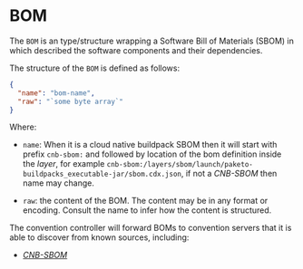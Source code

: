 # BOM

The `BOM` is an type/structure wrapping a Software Bill of Materials (SBOM) in which described the software components and their dependencies.

The structure of the `BOM` is defined as follows:

```json
{
  "name": "bom-name",
  "raw": "`some byte array`"
}
```
Where:

  + `name`: When it is a cloud native buildpack SBOM then it will start with prefix `cnb-sbom:` and followed by location of the bom definition inside the *layer*, for example `cnb-sbom:/layers/sbom/launch/paketo-buildpacks_executable-jar/sbom.cdx.json`, if not a *CNB-SBOM* then name may change.

  + `raw`: the content of the BOM. The content may be in any format or encoding. Consult the name to infer how the content is structured.

The convention controller will forward BOMs to convention servers that it is able to discover from known sources, including:

+ [*CNB-SBOM*](https://github.com/buildpacks/rfcs/blob/main/text/0095-sbom.md)